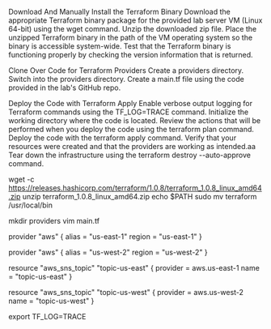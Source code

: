 
Download And Manually Install the Terraform Binary
    Download the appropriate Terraform binary package for the provided lab server VM (Linux 64-bit) using the wget command.
    Unzip the downloaded zip file.
    Place the unzipped Terraform binary in the path of the VM operating system so the binary is accessible system-wide.
    Test that the Terraform binary is functioning properly by checking the version information that is returned.

Clone Over Code for Terraform Providers
    Create a providers directory.
    Switch into the providers directory.
    Create a main.tf file using the code provided in the lab's GitHub repo.

Deploy the Code with Terraform Apply
    Enable verbose output logging for Terraform commands using the TF_LOG=TRACE command.
    Initialize the working directory where the code is located.
    Review the actions that will be performed when you deploy the code using the terraform plan command.
    Deploy the code with the terraform apply command.
    Verify that your resources were created and that the providers are working as intended.aa
    Tear down the infrastructure using the terraform destroy --auto-approve command.


wget -c https://releases.hashicorp.com/terraform/1.0.8/terraform_1.0.8_linux_amd64.zip
unzip terraform_1.0.8_linux_amd64.zip
echo $PATH
sudo mv terraform /usr/local/bin

mkdir providers
vim main.tf

provider "aws" {
  alias  = "us-east-1"
  region = "us-east-1"
}

provider "aws" {
  alias  = "us-west-2"
  region = "us-west-2"
}

resource "aws_sns_topic" "topic-us-east" {
  provider = aws.us-east-1
  name     = "topic-us-east"
}

resource "aws_sns_topic" "topic-us-west" {
  provider = aws.us-west-2
  name     = "topic-us-west"
}

export TF_LOG=TRACE
